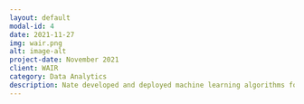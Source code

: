 ```yaml
---
layout: default
modal-id: 4
date: 2021-11-27
img: wair.png
alt: image-alt
project-date: November 2021
client: WAIR
category: Data Analytics
description: Nate developed and deployed machine learning algorithms for WAIR, an e-commerce startup focused on sustainability. His algorithms contributed to a 10% decrease in returns accross 100 e-commerce brands, resulting in massive emission offsets.
---
```

